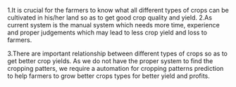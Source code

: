 1.It is crucial for the farmers to know what all different types of crops can be cultivated in his/her land so as to get good crop quality and yield. 
2.As current system is the manual system which needs more time, experience and proper judgements which may lead to less crop yield and loss to farmers. 

3.There are important relationship between different types of crops so as to get better crop yields. As we do not have the proper system to find the cropping patters, we require a automation for cropping patterns prediction to help farmers to grow better crops types for better yield and profits.


